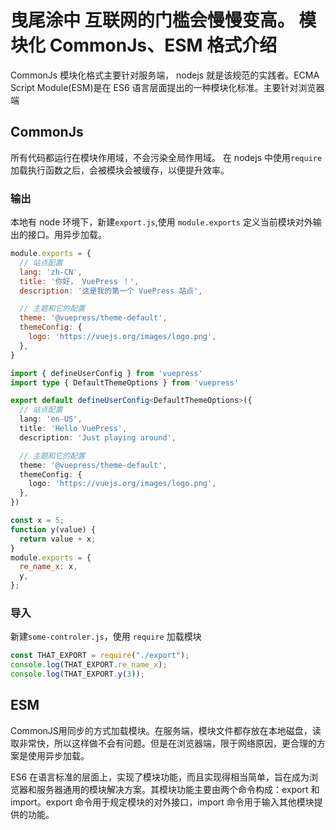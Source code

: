# 曳尾涂中 互联网的门槛会慢慢变高。 模块化 CommonJs、ESM 格式介绍

CommonJs 模块化格式主要针对服务端， nodejs 就是该规范的实践者。ECMA Script Module(ESM)是在 ES6 语言层面提出的一种模块化标准。主要针对浏览器端

## CommonJs

所有代码都运行在模块作用域，不会污染全局作用域。
在 nodejs 中使用`require`加载执行函数之后，会被模块会被缓存，以便提升效率。

### 输出

本地有 node 环境下，新建`export.js`,使用 `module.exports` 定义当前模块对外输出的接口。用异步加载。


<CodeGroup>
  <CodeGroupItem title="JS" active>

```js
module.exports = {
  // 站点配置
  lang: 'zh-CN',
  title: '你好， VuePress ！',
  description: '这是我的第一个 VuePress 站点',

  // 主题和它的配置
  theme: '@vuepress/theme-default',
  themeConfig: {
    logo: 'https://vuejs.org/images/logo.png',
  },
}
```

  </CodeGroupItem>

  <CodeGroupItem title="TS">

```ts
import { defineUserConfig } from 'vuepress'
import type { DefaultThemeOptions } from 'vuepress'

export default defineUserConfig<DefaultThemeOptions>({
  // 站点配置
  lang: 'en-US',
  title: 'Hello VuePress',
  description: 'Just playing around',

  // 主题和它的配置
  theme: '@vuepress/theme-default',
  themeConfig: {
    logo: 'https://vuejs.org/images/logo.png',
  },
})
```

  </CodeGroupItem>
</CodeGroup>

```js
const x = 5;
function y(value) {
  return value + x;
}
module.exports = {
  re_name_x: x,
  y,
};
```

### 导入

新建`some-controler.js`，使用 `require` 加载模块

```js
const THAT_EXPORT = require("./export");
console.log(THAT_EXPORT.re_name_x);
console.log(THAT_EXPORT.y(3));
```

## ESM

CommonJS用同步的方式加载模块。在服务端，模块文件都存放在本地磁盘，读取非常快，所以这样做不会有问题。但是在浏览器端，限于网络原因，更合理的方案是使用异步加载。

ES6 在语言标准的层面上，实现了模块功能，而且实现得相当简单，旨在成为浏览器和服务器通用的模块解决方案。其模块功能主要由两个命令构成：export 和 import。export 命令用于规定模块的对外接口，import 命令用于输入其他模块提供的功能。
